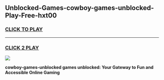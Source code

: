 
## Unblocked-Games-cowboy-games-unblocked-Play-Free-hxt00
<h3>
<a href="https://premium76.site?title=cowboy-games-unblocked&ref=22A">CLICK TO PLAY</a></h3>
<hr>

<h3>
<a href="https://premium76.site?title=cowboy-games-unblocked&ref=22A">CLICK 2 PLAY</a>
  
</h3>

<a href="https://premium76.site?title=cowboy-games-unblocked&ref=22A"><img src="https://clearcache.store/games.png"></a>


**cowboy-games-unblocked games unblocked: Your Gateway to Fun and Accessible Online Gaming**
